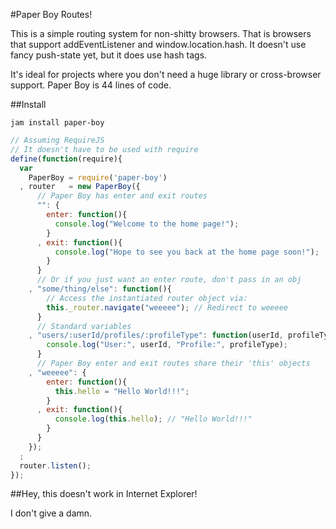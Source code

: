 #Paper Boy Routes!

This is a simple routing system for non-shitty browsers. That is browsers that support addEventListener and window.location.hash. It doesn't use fancy push-state yet, but it does use hash tags.

It's ideal for projects where you don't need a huge library or cross-browser support. Paper Boy is 44 lines of code.

##Install

```
jam install paper-boy
```

```javascript
// Assuming RequireJS
// It doesn't have to be used with require
define(function(require){
  var
    PaperBoy = require('paper-boy')
  , router   = new PaperBoy({
      // Paper Boy has enter and exit routes
      "": {
        enter: function(){
          console.log("Welcome to the home page!");
        }
      , exit: function(){
          console.log("Hope to see you back at the home page soon!");
        }
      }
      // Or if you just want an enter route, don't pass in an obj
    , "some/thing/else": function(){
        // Access the instantiated router object via:
        this._router.navigate("weeeee"); // Redirect to weeeee
      }
      // Standard variables
    , "users/:userId/profiles/:profileType": function(userId, profileType){
        console.log("User:", userId, "Profile:", profileType);
      }
      // Paper Boy enter and exit routes share their 'this' objects
    , "weeeee": {
        enter: function(){
          this.hello = "Hello World!!!";
        }
      , exit: function(){
          console.log(this.hello); // "Hello World!!!"
        }
      }
    });
  ;
  router.listen();
});
```

##Hey, this doesn't work in Internet Explorer!

I don't give a damn.

